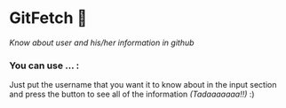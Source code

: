 # GitFetch 🤙
   
*Know about user and his/her information in github*
### You can use ... :
Just put the username that you want it to know about in the input section and press the button to see all of the information *(Tadaaaaaaa!!)* :)
